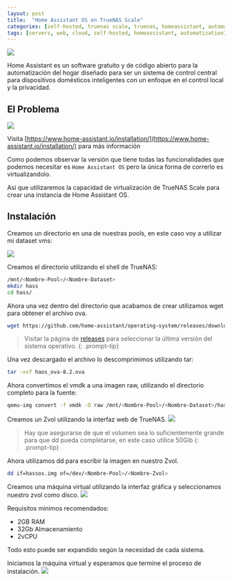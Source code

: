 ```yaml
---
layout: post
title:  "Home Assistant OS en TrueNAS Scale"
categories: [self-hosted, truenas scale, truenas, homeassistant, automatization]
tags: [servers, web, cloud, self-hosted, homeassistant, automatization]
---
```


![](https://i.imgur.com/LS80XNH.png)

Home Assistant es un software gratuito y de código abierto para la automatización del hogar diseñado para ser un sistema de control central para dispositivos domésticos inteligentes con un enfoque en el control local y la privacidad. 

## El Problema

![](https://i.imgur.com/QIHpjWv.png)

Visita [https://www.home-assistant.io/installation/](https://www.home-assistant.io/installation/) para más información

Como podemos observar la versión que tiene todas las funcionalidades que podemos necesitar es ``Home Assistant OS`` pero la única forma de correrlo es virtualizandolo.

Así que utilizaremos la capacidad de virtualización de TrueNAS Scale para crear una instancia de Home Assistant OS.

## Instalación
Creamos un directorio en una de nuestras pools, en este caso voy a utilizar mi dataset vms:

![](https://i.imgur.com/E8Ic8dx.png)

Creamos el directorio utilizando el shell de TrueNAS:

```bash
/mnt/<Nombre-Pool>/<Nombre-Dataset>
mkdir hass
cd hass/
```

Ahora una vez dentro del directorio que acabamos de crear utilizamos wget para obtener el archivo ova.
```bash
wget https://github.com/home-assistant/operating-system/releases/download/8.2/haos_ova-8.2.ova
```

> Visitar la página de [releases](https://github.com/home-assistant/operating-system/releases/) para seleccionar la última versión del sistema operativo.
{: .prompt-tip}

Una vez descargado el archivo lo descomprimimos utilizando tar:
```bash
tar -xvf haos_ova-8.2.ova
```

Ahora convertimos el vmdk a una imagen raw, utilizando el directorio completo para la fuente:
```bash
qemu-img convert -f vmdk -O raw /mnt/<Nombre-Pool>/<Nombre-Dataset>/hass/home-assistant.vmdk hassos.img
```

Creamos un Zvol utilizando la interfaz web de TrueNAS.
![](https://i.imgur.com/ccWL95C.png)
> Hay que asegurarse de que el volumen sea lo suficientemente grande para que dd pueda completarse, en este caso utilice 50Gib
{: .prompt-tip}

Ahora utilizamos dd para escribir la imagen en nuestro Zvol.
```bash
dd if=hassos.img of=/dev/<Nombre-Pool>/<Nombre-Zvol>
```

Creamos una máquina virtual utilizando la interfaz gráfica y seleccionamos nuestro zvol como disco.
![](https://i.imgur.com/FKI0Jep.png)

Requisitos minimos recomendados:
* 2GB RAM
* 32Gb Almacenamiento
* 2vCPU

Todo esto puede ser expandido según la necesidad de cada sistema.

Iniciamos la máquina virtual y esperamos que termine el proceso de instalación.
![](https://i.imgur.com/5WQQvU2.png)